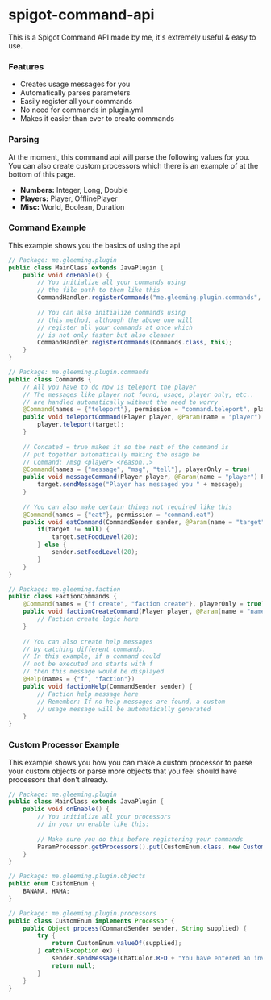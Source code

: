 # spigot-command-api
This is a Spigot Command API made by me, it's extremely useful & easy to use.
### Features
* Creates usage messages for you
* Automatically parses parameters
* Easily register all your commands
* No need for commands in plugin.yml  
* Makes it easier than ever to create commands
### Parsing
At the moment, this command api will parse the following values for you.\
You can also create custom processors which there is an example of at the bottom of this page.
* **Numbers:** Integer, Long, Double
* **Players:** Player, OfflinePlayer
* **Misc:** World, Boolean, Duration
### Command Example
This example shows you the basics of using the api
```java
// Package: me.gleeming.plugin
public class MainClass extends JavaPlugin {
    public void onEnable() {
        // You initialize all your commands using 
        // the file path to them like this
        CommandHandler.registerCommands("me.gleeming.plugin.commands", this);
        
        // You can also initialize commands using
        // this method, although the above one will
        // register all your commands at once which
        // is not only faster but also cleaner
        CommandHandler.registerCommands(Commands.class, this);
    }
}

// Package: me.gleeming.plugin.commands
public class Commands {
    // All you have to do now is teleport the player
    // The messages like player not found, usage, player only, etc..
    // are handled automatically without the need to worry
    @Command(names = {"teleport"}, permission = "command.teleport", playerOnly = true)
    public void teleportCommand(Player player, @Param(name = "player") Player target) {
        player.teleport(target);
    }
    
    // Concated = true makes it so the rest of the command is 
    // put together automatically making the usage be
    // Command: /msg <player> <reason..>
    @Command(names = {"message", "msg", "tell"}, playerOnly = true)
    public void messageCommand(Player player, @Param(name = "player") Player target, @Param(name = "message", concated = true) String message) {
        target.sendMessage("Player has messaged you " + message);
    }
    
    // You can also make certain things not required like this
    @Command(names = {"eat"}, permission = "command.eat")
    public void eatCommand(CommandSender sender, @Param(name = "target", required = false)) {
        if(target != null) {
            target.setFoodLevel(20);
        } else {
            sender.setFoodLevel(20);
        }
    }
}

// Package: me.gleeming.faction
public class FactionCommands {
    @Command(names = {"f create", "faction create"}, playerOnly = true)
    public void factionCreateCommand(Player player, @Param(name = "name") String name) {
        // Faction create logic here
    }
    
    // You can also create help messages
    // by catching different commands.
    // In this example, if a command could
    // not be executed and starts with f
    // then this message would be displayed
    @Help(names = {"f", "faction"})
    public void factionHelp(CommandSender sender) {
        // Faction help message here
        // Remember: If no help messages are found, a custom
        // usage message will be automatically generated
    }
}
```
### Custom Processor Example
This example shows you how you can make a custom processor to parse your custom objects or parse more objects that you feel should have processors that don't already.
```java
// Package: me.gleeming.plugin
public class MainClass extends JavaPlugin {
    public void onEnable() {
        // You initialize all your processors
        // in your on enable like this:
        
        // Make sure you do this before registering your commands
        ParamProcessor.getProcessors().put(CustomEnum.class, new CustomEnumProcessor());
    }
}

// Package: me.gleeming.plugin.objects
public enum CustomEnum {
    BANANA, HAHA;
}

// Package: me.gleeming.plugin.processors
public class CustomEnum implements Processor {
    public Object process(CommandSender sender, String supplied) {
        try {
            return CustomEnum.valueOf(supplied);
        } catch(Exception ex) {
            sender.sendMessage(ChatColor.RED + "You have entered an invalid value.");
            return null;
        }
    }
}
```
